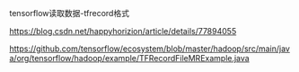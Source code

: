 tensorflow读取数据-tfrecord格式

https://blog.csdn.net/happyhorizion/article/details/77894055


https://github.com/tensorflow/ecosystem/blob/master/hadoop/src/main/java/org/tensorflow/hadoop/example/TFRecordFileMRExample.java

